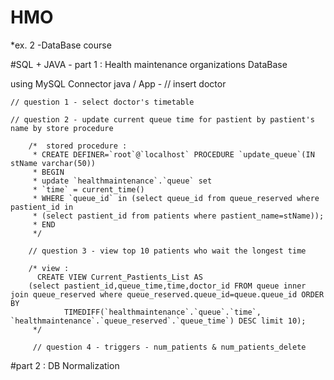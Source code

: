 # HMO

*ex. 2 -DataBase course

#SQL + JAVA - part 1 : Health maintenance organizations DataBase

using MySQL Connector
java / App - 
	// insert doctor

	// question 1 - select doctor's timetable

	// question 2 - update current queue time for pastient by pastient's name by store procedure

		/*  stored procedure :
		 * CREATE DEFINER=`root`@`localhost` PROCEDURE `update_queue`(IN stName varchar(50))
		 * BEGIN  
		 * update `healthmaintenance`.`queue` set  
		 * `time` = current_time()
		 * WHERE `queue_id` in (select queue_id from queue_reserved where pastient_id in
		 * (select pastient_id from patients where pastient_name=stName));
		 * END
		 */

		// question 3 - view top 10 patients who wait the longest time

		/* view : 
		  CREATE VIEW Current_Pastients_List AS
		(select pastient_id,queue_time,time,doctor_id FROM queue inner join queue_reserved where queue_reserved.queue_id=queue.queue_id ORDER BY 
				TIMEDIFF(`healthmaintenance`.`queue`.`time`, `healthmaintenance`.`queue_reserved`.`queue_time`) DESC limit 10);
		 */
		 
		 // question 4 - triggers - num_patients & num_patients_delete

#part 2 : DB Normalization 

